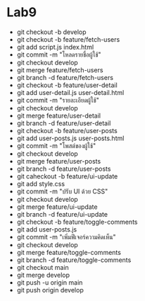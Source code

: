 # Lab9
- git checkout -b develop
- git checkout -b feature/fetch-users
- git add script.js index.html
- git commit -m "โหลดรายชื่อผู้ใช้"
- git checkout develop
- git merge feature/fetch-users
- git branch -d feature/fetch-users
- git checkout -b feature/user-detail
- git add user-detail.js user-detail.html
- git commit -m "รายละเอียดผู้ใช้"
- git checkout develop
- git merge feature/user-detail
- git branch -d feature/user-detail
- git checkout -b feature/user-posts
- git add user-posts.js user-posts.html
- git commit -m "โพสต์ของผู้ใช้"
- git checkout develop
- git merge feature/user-posts
- git branch -d feature/user-posts
- git caheckout -b feature/ui-update
- git add style.css
- git commit -m "ปรับ UI ด้วย CSS"
- git checkout develop
- git merge feature/ui-update
- git branch -d feature/ui-update
- git checkout -b feature/toggle-comments
- git add user-posts.js
- git commit -m "เพิ่มฟีเจอร์ความคิดเห็น"
- git checkout develop
- git merge feature/toggle-comments
- git branch -d feature/toggle-comments
- git checkout main
- git merge develop
- git push -u origin main
- git push origin develop
